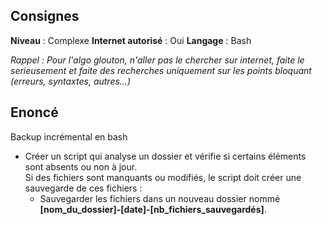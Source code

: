 ## Consignes

**Niveau** : Complexe
**Internet autorisé** : Oui
**Langage** : Bash

_Rappel : Pour l'algo glouton, n'aller pas le chercher sur internet, faite le serieusement et faite des recherches uniquement sur les points bloquant (erreurs, syntaxtes, autres...)_

## Enoncé

Backup incrémental en bash

- Créer un script qui analyse un dossier et vérifie si certains éléments sont absents ou non à jour.  
  Si des fichiers sont manquants ou modifiés, le script doit créer une sauvegarde de ces fichiers :  
    - Sauvegarder les fichiers dans un nouveau dossier nommé **[nom_du_dossier]-[date]-[nb_fichiers_sauvegardés]**.

